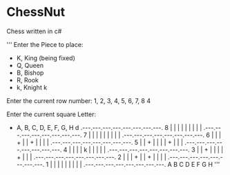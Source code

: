 # ChessNut
Chess written in c#

'''
Enter the Piece to place:
 - K, King (being fixed)
 - Q, Queen
 - B, Bishop
 - R, Rook
 - k, Knight
k

Enter the current row number:
 1, 2, 3, 4, 5, 6, 7, 8
4

Enter the current square Letter:
 - A, B, C, D, E, F, G, H
d
  .---.---.---.---.---.---.---.---.
8 |   |   |   |   |   |   |   |   |
  .---.---.---.---.---.---.---.---.
7 |   |   |   |   |   |   |   |   |
  .---.---.---.---.---.---.---.---.
6 |   |   | + |   | + |   |   |   |
  .---.---.---.---.---.---.---.---.
5 |   | + |   |   |   | + |   |   |
  .---.---.---.---.---.---.---.---.
4 |   |   |   | k |   |   |   |   |
  .---.---.---.---.---.---.---.---.
3 |   | + |   |   |   | + |   |   |
  .---.---.---.---.---.---.---.---.
2 |   |   | + |   | + |   |   |   |
  .---.---.---.---.---.---.---.---.
1 |   |   |   |   |   |   |   |   |
  .---.---.---.---.---.---.---.---.
    A   B   C   D   E   F   G   H 
'''